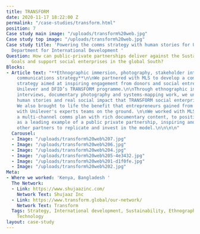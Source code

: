 ```yaml
---
title: TRANSFORM
date: 2020-11-17 18:22:00 Z
permalink: "/case-studies/transform.html"
position: 7
Case study main image: "/uploads/transform%20web.jpg"
Case study top image: "/uploads/transform%20web.jpg"
Case study title: 'Powering the comms strategy with human stories for Unilever and
  Department for International Development '
Question: How can public-private partnerships deliver against the Sustainable Development
  Goals and support social enterprises in the global South?
Blocks:
- Article text: "**Ethnographic immersion, photography, stakeholder interviews and
    communications strategy**\n\nWe partnered with MLS to develop a communications
    strategy aimed at inspiring engagement from donors and social entrepreneurs for
    Unilever and DFID’s TRANSFORM programme.\n\nThrough ethnographic immersion, multi-stakeholder
    interviews, documentary photography and systems-mapping work, we uncovered the
    human stories and real social impact that TRANSFORM social enterprises were making.
    We also brought to life the benefit that entrepreneurs gained from partnering
    with Unilever's experts teams on the ground. \n\nWe worked with MLS to populate
    a multi-channel comms plan with rich documentary content, to position TRANSFORM
    as a leading example of a public private partnership, inspiring and equipping
    other partners to replicate and invest in the model.\n\n\n\n"
  Carousel:
  - Image: "/uploads/transform%20web%207.jpg"
  - Image: "/uploads/transform%20web%206.jpg"
  - Image: "/uploads/transform%20web%204.jpg"
  - Image: "/uploads/transform%20web%205-4e3432.jpg"
  - Image: "/uploads/transform%20web%201-d1f0fe.jpg"
  - Image: "/uploads/transform%20web%202.jpg"
Meta:
- Where we worked: 'Kenya, Bangladesh '
  The Network:
  - Link: https://www.shujaazinc.com/
    Network Text: Shujaaz Inc
  - Link: https://www.transform.global/our-network/
    Network Text: Transform
  Tags: Strategy, International development, Sustainability, Ethnography, Qualitative,
    Technology
layout: case-study
---
```


